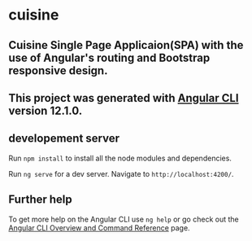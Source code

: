# cuisine
## Cuisine Single Page Applicaion(SPA) with the use of Angular's routing and Bootstrap responsive design.
## This project was generated with [Angular CLI](https://github.com/angular/angular-cli) version 12.1.0.

## developement server

Run `npm install` to install all the node modules and dependencies.

Run `ng serve` for a dev server. Navigate to `http://localhost:4200/`. 

## Further help

To get more help on the Angular CLI use `ng help` or go check out the [Angular CLI Overview and Command Reference](https://angular.io/cli) page.
